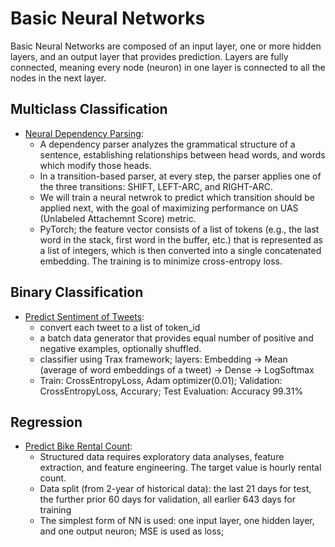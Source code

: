 # Basic Neural Networks

Basic Neural Networks are composed of an input layer, one or more hidden layers, and an output layer that provides prediction. Layers are fully connected, meaning every node (neuron) in one layer is connected to all the nodes in the next layer.

## Multiclass Classification

* [Neural Dependency Parsing](https://github.com/msfchen/deep_learning/tree/master/basicnn/dependencyparser):
  - A dependency parser analyzes the grammatical structure of a sentence, establishing relationships between head words, and words which modify those heads.
  - In a transition-based parser, at every step, the parser applies one of the three transitions: SHIFT, LEFT-ARC, and RIGHT-ARC.
  - We will train a neural netwrok to predict which transition should be applied next, with the goal of maximizing performance on UAS (Unlabeled Attachemnt Score) metric.
  - PyTorch; the feature vector consists of a list of tokens (e.g., the last word in the stack, first word in the buffer, etc.) that is represented as a list of integers, which is then converted into a single concatenated embedding. The training is to minimize cross-entropy loss. 

## Binary Classification

* [Predict Sentiment of Tweets](https://github.com/msfchen/deep_learning/tree/master/basicnn/tweetsentiment_dnn):
  - convert each tweet to a list of token_id
  - a batch data generator that provides equal number of positive and negative examples, optionally shuffled.
  - classifier using Trax framework; layers: Embedding -> Mean (average of word embeddings of a tweet) -> Dense -> LogSoftmax
  - Train: CrossEntropyLoss, Adam optimizer(0.01); Validation: CrossEntropyLoss, Accurary; Test Evaluation: Accuracy 99.31%
  
## Regression

* [Predict Bike Rental Count](https://github.com/msfchen/deep_learning/tree/master/basicnn/bikerental):
  - Structured data requires exploratory data analyses, feature extraction, and feature engineering. The target value is hourly rental count. 
  - Data split (from 2-year of historical data): the last 21 days for test, the further prior 60 days for validation, all earlier 643 days for training
  - The simplest form of NN is used: one input layer, one hidden layer, and one output neuron; MSE is used as loss;